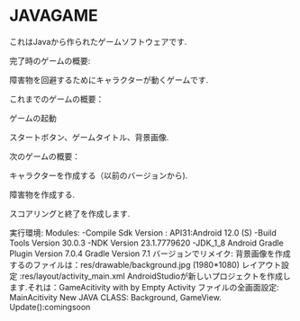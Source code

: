 # JAVAGAME

これはJavaから作られたゲームソフトウェアです.

完了時のゲームの概要:

障害物を回避するためにキャラクターが動くゲームです.

これまでのゲームの概要：

ゲームの起動

スタートボタン、ゲームタイトル、背景画像.

次のゲームの概要：

キャラクターを作成する（以前のバージョンから).

障害物を作成する.

スコアリングと終了を作成します.


実行環境:
Modules:
-Compile Sdk Version : API31:Android 12.0 (S)
-Build Tools Version 30.0.3
-NDK Version 23.1.7779620
-JDK_1_8
Android Gradle Plugin Version 7.0.4
Gradle Version 7.1
バージョンでリメイク:
背景画像を作成するのファイルは：res/drawable/background.jpg (1980*1080)
レイアウト設定 :res/layout/activity_main.xml
AndroidStudioが新しいプロジェクトを作成します.それは：GameAcitivity with by Empty Activity
ファイルの全画面設定: MainAcitivity
New JAVA CLASS: Background, GameView.
Update():comingsoon
